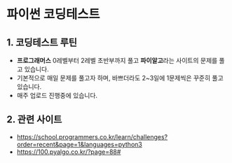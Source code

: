# 파이썬 코딩테스트 
## 1. 코딩테스트 루틴
- **프로그래머스** 0레벨부터 2레벨 초반부까지 풀고 **파이알고**라는 사이트의 문제를 풀고 있습니다.
- 기본적으로 매일 문제를 풀고자 하며, 바쁘더라도 2~3일에 1문제씩은 꾸준히 풀고 있습니다.
- 매주 업로드 진행중에 있습니다.

## 2. 관련 사이트
- https://school.programmers.co.kr/learn/challenges?order=recent&page=1&languages=python3
- https://100.pyalgo.co.kr/?page=88#
